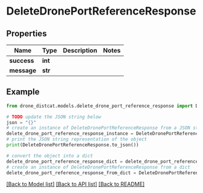 # DeleteDronePortReferenceResponse


## Properties

Name | Type | Description | Notes
------------ | ------------- | ------------- | -------------
**success** | **int** |  | 
**message** | **str** |  | 

## Example

```python
from drone_distcat.models.delete_drone_port_reference_response import DeleteDronePortReferenceResponse

# TODO update the JSON string below
json = "{}"
# create an instance of DeleteDronePortReferenceResponse from a JSON string
delete_drone_port_reference_response_instance = DeleteDronePortReferenceResponse.from_json(json)
# print the JSON string representation of the object
print(DeleteDronePortReferenceResponse.to_json())

# convert the object into a dict
delete_drone_port_reference_response_dict = delete_drone_port_reference_response_instance.to_dict()
# create an instance of DeleteDronePortReferenceResponse from a dict
delete_drone_port_reference_response_from_dict = DeleteDronePortReferenceResponse.from_dict(delete_drone_port_reference_response_dict)
```
[[Back to Model list]](../README.md#documentation-for-models) [[Back to API list]](../README.md#documentation-for-api-endpoints) [[Back to README]](../README.md)


